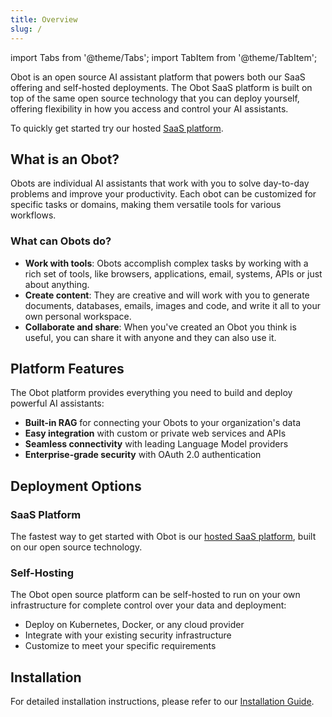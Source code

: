 ```yaml
---
title: Overview
slug: /
---
```

import Tabs from '@theme/Tabs';
import TabItem from '@theme/TabItem';

Obot is an open source AI assistant platform that powers both our SaaS offering and self-hosted deployments. The Obot SaaS platform is built on top of the same open source technology that you can deploy yourself, offering flexibility in how you access and control your AI assistants.

To quickly get started try our hosted [SaaS platform](https://obot.ai).

## What is an Obot?

Obots are individual AI assistants that work with you to solve day-to-day problems and improve your productivity. Each obot can be customized for specific tasks or domains, making them versatile tools for various workflows.

### What can Obots do?

- **Work with tools**: Obots accomplish complex tasks by working with a rich set of tools, like browsers, applications, email, systems, APIs or just about anything.
- **Create content**: They are creative and will work with you to generate documents, databases, emails, images and code, and write it all to your own personal workspace.
- **Collaborate and share**: When you've created an Obot you think is useful, you can share it with anyone and they can also use it.

## Platform Features

The Obot platform provides everything you need to build and deploy powerful AI assistants:

- **Built-in RAG** for connecting your Obots to your organization's data
- **Easy integration** with custom or private web services and APIs
- **Seamless connectivity** with leading Language Model providers
- **Enterprise-grade security** with OAuth 2.0 authentication

## Deployment Options

### SaaS Platform

The fastest way to get started with Obot is our [hosted SaaS platform](https://obot.ai), built on our open source technology.

### Self-Hosting

The Obot open source platform can be self-hosted to run on your own infrastructure for complete control over your data and deployment:

- Deploy on Kubernetes, Docker, or any cloud provider
- Integrate with your existing security infrastructure
- Customize to meet your specific requirements

## Installation

For detailed installation instructions, please refer to our [Installation Guide](/installation/overview).
